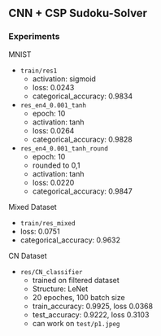 ## CNN + CSP Sudoku-Solver



### Experiments

MNIST
- `train/res1`
    - activation: sigmoid     
    - loss: 0.0243 
    - categorical_accuracy: 0.9834
- `res_en4_0.001_tanh`
    - epoch: 10
    - activation: tanh     
    - loss: 0.0264 
    - categorical_accuracy: 0.9828
- `res_en4_0.001_tanh_round`
    - epoch: 10
    - rounded to 0,1
    - activation: tanh     
    - loss: 0.0220 
    - categorical_accuracy: 0.9847

Mixed Dataset
- `train/res_mixed`
- loss: 0.0751 
- categorical_accuracy: 0.9632

CN Dataset
- `res/CN_classifier`
  - trained on filtered dataset
  - Structure: LeNet
  - 20 epoches, 100 batch size
  - train_accuracy: 0.9925, loss 0.0368
  - test_accuracy: 0.9222, loss 0.3103
  - can work on `test/p1.jpeg`

